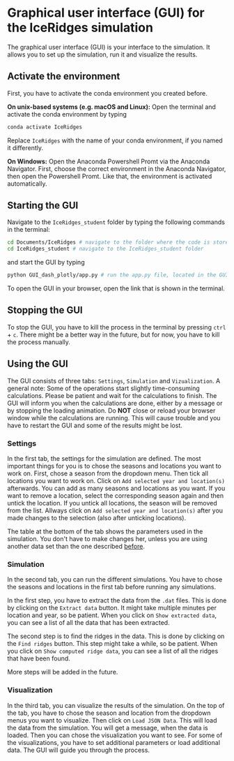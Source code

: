 # Graphical user interface (GUI) for the IceRidges simulation
The graphical user interface (GUI) is your interface to the simulation. It allows you to set up the simulation, run it and visualize the results.

## Activate the environment
First, you have to activate the conda environment you created before.

**On unix-based systems (e.g. macOS and Linux):** Open the terminal and activate the conda environment by typing 
```bash
conda activate IceRidges
```
Replace `IceRidges` with the name of your conda environment, if you named it differently. 

**On Windows:** Open the Anaconda Powershell Promt via the Anaconda Navigator. First, choose the correct environment in the Anaconda Navigator, then open the Powershell Promt. Like that, the environment is activated automatically.

## Starting the GUI

Navigate to the `IceRidges_student` folder by typing the following commands in the terminal:
```bash
cd Documents/IceRidges # navigate to the folder where the code is stored
cd IceRidges_student # navigate to the IceRidges_student folder
```
and start the GUI by typing 
```bash
python GUI_dash_plotly/app.py # run the app.py file, located in the GUI_dash_plotly folder
```
To open the GUI in your browser, open the link that is shown in the terminal. 


## Stopping the GUI
To stop the GUI, you have to kill the process in the terminal by pressing `ctrl` + `c`. There might be a better way in the future, but for now, you have to kill the process manually.

## Using the GUI
The GUI consists of three tabs: `Settings`, `Simulation` and `Vizualization`.
A general note: Some of the operations start slightly time-consuming calculations. Please be patient and wait for the calculations to finish. The GUI will inform you when the calculations are done, either by a message or by stopping the loading animation.
Do **NOT** close or reload your browser window while the calculations are running. This will cause trouble and you have to restart the GUI and some of the results might be lost.
### Settings
In the first tab, the settings for the simulation are defined. The most important things for you is to chose the seasons and locations you want to work on. First, chose a season from the dropdown menu. Then tick all locations you want to work on. Click on `Add selected year and location(s)` afterwards. You can add as many seasons and locations as you want. If you want to remove a location, select the corresponding season again and then untick the location. If you untick all locations, the season will be removed from the list. Allways click on `Add selected year and location(s)` after you made changes to the selection (also after unticking locations).

The table at the bottom of the tab shows the parameters used in the simulation. You don't have to make changes her, unless you are using another data set than the one described [before](/README.md#data).

### Simulation
In the second tab, you can run the different simulations. You have to chose the seasons and locations in the first tab before running any simulations.

In the first step, you have to extract the data from the `.dat` files. This is done by clicking on the `Extract data` button. It might take multiple minutes per location and year, so be patient.
When you click on `Show extracted data`, you can see a list of all the data that has been extracted.

The second step is to find the ridges in the data. This is done by clicking on the `Find ridges` button. This step might take a while, so be patient. When you click on `Show computed ridge data`, you can see a list of all the ridges that have been found.

More steps will be added in the future.

### Visualization
In the third tab, you can visualize the results of the simulation. On the top of the tab, you have to chose the season and location from the dropdown menus you want to visualize. Then click on `Load JSON Data`. This will load the data from the simulation. You will get a message, when the data is loaded. Then you can chose the visualization you want to see. For some of the visualizations, you have to set additional parameters or load additional data. The GUI will guide you through the process.


